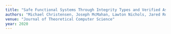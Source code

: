 ```yaml
---
title: "Safe Functional Systems Through Integrity Types and Verified Assembly"
authors: "Michael Christensen, Joseph McMahan, Lawton Nichols, Jared Roesch, Timothy Sherwood, and Ben Hardekopf"
venue: "Journal of Theoretical Computer Science"
year: 2020
---
```

